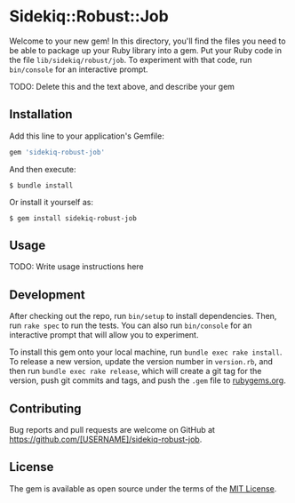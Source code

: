 # Sidekiq::Robust::Job

Welcome to your new gem! In this directory, you'll find the files you need to be able to package up your Ruby library into a gem. Put your Ruby code in the file `lib/sidekiq/robust/job`. To experiment with that code, run `bin/console` for an interactive prompt.

TODO: Delete this and the text above, and describe your gem

## Installation

Add this line to your application's Gemfile:

```ruby
gem 'sidekiq-robust-job'
```

And then execute:

    $ bundle install

Or install it yourself as:

    $ gem install sidekiq-robust-job

## Usage

TODO: Write usage instructions here

## Development

After checking out the repo, run `bin/setup` to install dependencies. Then, run `rake spec` to run the tests. You can also run `bin/console` for an interactive prompt that will allow you to experiment.

To install this gem onto your local machine, run `bundle exec rake install`. To release a new version, update the version number in `version.rb`, and then run `bundle exec rake release`, which will create a git tag for the version, push git commits and tags, and push the `.gem` file to [rubygems.org](https://rubygems.org).

## Contributing

Bug reports and pull requests are welcome on GitHub at https://github.com/[USERNAME]/sidekiq-robust-job.


## License

The gem is available as open source under the terms of the [MIT License](https://opensource.org/licenses/MIT).
